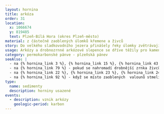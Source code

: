 ```yaml
---
layout: hornina
title: arkóza
order: 31
location:
  x: 1066674
  y: 819485
  text: Plzeň-Bílá Hora (okres Plzeň-město)
material: z částečně zaoblených úlomků křemene a živců
story: Do velkého sladkovodního jezera přinášely řeky úlomky zvětrávajích hornin z okolních hor. Úlomky hornin, tvořené nejčastěji křemenem a živcem, se hromadily na dně. Díky druhotným minerálům, které se později usadily v mezerách mezi pískovými zrnky a také díky tlaku nadložních vrstev vznikla pevná hornina.
usage: Arkózy a drobnozrnné arkózové slepence se dříve těžily pro kamenické zpracování. Ručně se z nich otesávaly bloky pro stavby. Z arkózových bloků je postaveno mnoho památek v Plzeňsku - např. chrám sv. Bartoloměje na plzeňském Náměstí Republiky. Sochařům a kameníkům arkóza poslouží podobně jako pískovec. Některé karbonské arkózy v tropickém klimatu v druhohorách a třetihorách zvětraly, živce se přeměnily na jílové minerály. Tak vznikla v okolí Plzně ložiska kaolinu, který se používá při výrobě keramiky a papíru.
category: permokarbonské pánve - plzeňská pánev
seeAlso: |
  - na {% hornina_link 3 %}, {% hornina_link 15 %}, {% hornina_link 43 %} a {% hornina_link 93 %} - uvidíš jiné typy slepenců, které vznikly v různých obdobích a v odlišném prostředí
  - na {% hornina_link 79 %} - pokud se nahromadí drobnější zrnka živců a křemene, nevznikne arkózový slepenec, ale arkóza
  - na {% hornina_link 22 %}, {% hornina_link 23 %}, {% hornina_link 24 %} a {% hornina_link 49 %} - před tím, než jsem se stal pevnou horninou, byl jsem také nezpevněným štěrkem
  - na {% hornina_link 92 %} - když se místo zaoblených  valounů stmelí ostrohranné úlomky, není to slepenec, ale brekcie 
type:
  name: sedimenty
  description: horniny usazené
events:
  - description: vznik arkózy
    geologic-period: karbon
---
```


